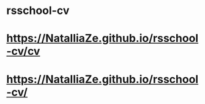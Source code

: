 # rsschool-cv
# https://NatalliaZe.github.io/rsschool-cv/cv
# https://NatalliaZe.github.io/rsschool-cv/
